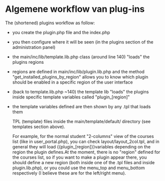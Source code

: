 # Algemene workflow van plug-ins

The \(shortened\) plugins workflow as follow:

* you create the plugin.php file and the index.php
* you then configure where it will be seen \(in the plugins section of the administration panel\)
* the main/inc/lib/template.lib.php class \(around line 140\) "loads" the plugins regions
* regions are defined in main/inc/lib/plugin.lib.php and the method "get\_installed\_plugins\_by\_region" allows you to know which plugin should be enabled in a specific region of the user interface
* \(back to template.lib.php ~140\) the template lib "loads" the plugins inside specific template variables called "plugin\_\[region\]"
* the template variables defined are then shown by any .tpl that loads them

  TPL \(template\) files inside the main/template/default/ directory \(see templates section above\).

  For example, for the normal student "2-columns" view of the courses list \(like in user_portal.php\), you can check layout/layout\_2col.tpl, and in general they will load {{plugin_\[region\]}}variables depending on the region the plugin defines.At the moment, there is no "region" defined for the courses list, so if you want to make a plugin appear there, you should define a new region \(both inside one of the .tpl files and inside plugin.lib.php\), or you could use the menu\_top and menu\_bottom respectively \(I believe these are for the left/right menu\).

